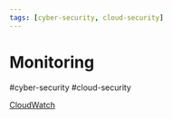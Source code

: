 ```yaml
---
tags: [cyber-security, cloud-security]
---
```

# Monitoring
#cyber-security #cloud-security 

[CloudWatch](Cloud%20Computing/AWS/Monitoring/CloudWatch.md)